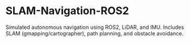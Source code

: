 # SLAM-Navigation-ROS2
Simulated autonomous navigation using ROS2, LiDAR, and IMU. Includes SLAM (gmapping/cartographer), path planning, and obstacle avoidance.
